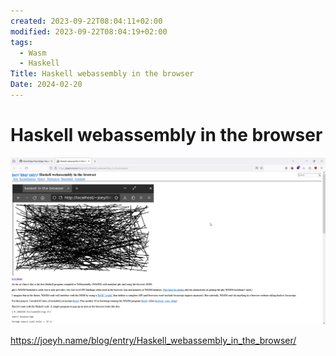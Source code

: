 ```yaml
---
created: 2023-09-22T08:04:11+02:00
modified: 2023-09-22T08:04:19+02:00
tags:
  - Wasm
  - Haskell
Title: Haskell webassembly in the browser
Date: 2024-02-20
---
```


# Haskell webassembly in the browser

![](_asset/2023-09-22_haskellWasm_image_1.png)

https://joeyh.name/blog/entry/Haskell_webassembly_in_the_browser/
